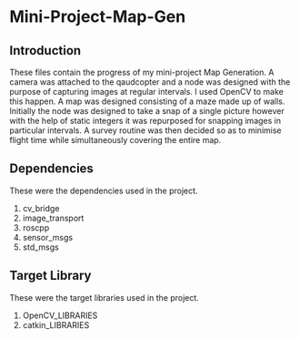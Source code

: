 # Mini-Project-Map-Gen
## Introduction
 These files contain the progress of my mini-project Map Generation. 
 A camera was attached to the qaudcopter and a node was designed with the purpose of capturing images at regular intervals. 
 I used OpenCV to make this happen. A map was designed consisting of a maze made up of walls. Initially the node was designed to take a snap of a single picture however with the help of static integers it was repurposed for snapping images in particular intervals. A survey routine was then decided so as to minimise flight time while simultaneously covering the entire map. 
 
## Dependencies
These were the dependencies used in the project.
1. cv_bridge
2. image_transport
3. roscpp
4. sensor_msgs
5. std_msgs

## Target Library
These were the target libraries used in the project.
1. OpenCV_LIBRARIES
2. catkin_LIBRARIES

